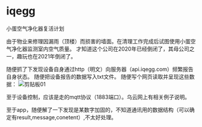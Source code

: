 # iqegg
小蛋空气净化器复活计划

由于物业来修理因漏雨（顶楼）而损害的墙面。在清理工作完成后试图使用小蛋空气净化器监测室内空气质量。
才知道这个公司在2020年已经倒闭了，其母公司之一，趣玩也在2021年倒闭了。

随便抓了下发现设备自身通过http（明文）向服务器（api.iqegg.com）频繁报告自身状态。
随便把设备报告的数据写入txt文件。
随便写个网页读取并呈现这些数据：
![剪贴板01](https://user-images.githubusercontent.com/12579522/167626687-f92c66e6-277e-4a1d-b30f-eed49417889a.png)

至于设备控制，应该是走的mqtt协议（1883端口）。乌云网上有相关例子说明。

至于app，随便解了一下发现是某数字加固的，不知道通讯用的数据结构（可以确定有result,message,conetent）,不太好处理。
